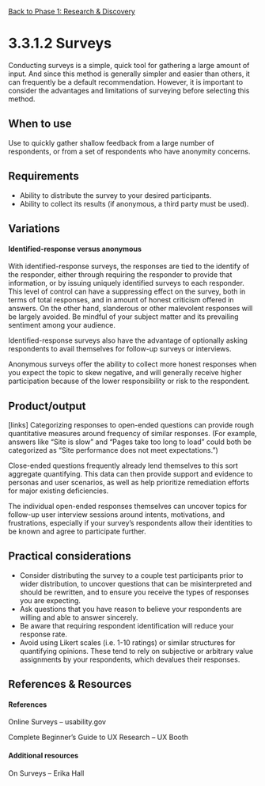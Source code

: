 [Back to Phase 1: Research & Discovery](3-3-research.md)

# 3.3.1.2 Surveys

Conducting surveys is a simple, quick tool for gathering a large amount of input. And since this method is generally simpler and easier than others, it can frequently be a default recommendation. However, it is important to consider the advantages and limitations of surveying before selecting this method.

## When to use

Use to quickly gather shallow feedback from a large number of respondents, or from a set of respondents who have anonymity concerns.

## Requirements

- Ability to distribute the survey to your desired participants.
- Ability to collect its results (if anonymous, a third party must be used).

## Variations

#### **Identified-response** versus **anonymous**

With identified-response surveys, the responses are tied to the identify of the responder, either through requiring the responder to provide that information, or by issuing uniquely identified surveys to each responder. This level of control can have a suppressing effect on the survey, both in terms of total responses, and in amount of honest criticism offered in answers. On the other hand, slanderous or other malevolent responses will be largely avoided. Be mindful of your subject matter and its prevailing sentiment among your audience.

Identified-response surveys also have the advantage of optionally asking respondents to avail themselves for follow-up surveys or interviews.

Anonymous surveys offer the ability to collect more honest responses when you expect the topic to skew negative, and will generally receive higher participation because of the lower responsibility or risk to the respondent.

## Product/output

[links] Categorizing responses to open-ended questions can provide rough quantitative measures around frequency of similar responses. (For example, answers like “Site is slow” and “Pages take too long to load” could both be categorized as “Site performance does not meet expectations.”)

Close-ended questions frequently already lend themselves to this sort aggregate quantifying. This data can then provide support and evidence to personas and user scenarios, as well as help prioritize remediation efforts for major existing deficiencies.

The individual open-ended responses themselves can uncover topics for follow-up user interview sessions around intents, motivations, and frustrations, especially if your survey’s respondents allow their identities to be known and agree to participate further.

## Practical considerations

- Consider distributing the survey to a couple test participants prior to wider distribution, to uncover questions that can be misinterpreted and should be rewritten, and to ensure you receive the types of responses you are expecting.
- Ask questions that you have reason to believe your respondents are willing and able to answer sincerely.
- Be aware that requiring respondent identification will reduce your response rate.
- Avoid using Likert scales (i.e. 1-10 ratings) or similar structures for quantifying opinions. These tend to rely on subjective or arbitrary value assignments by your respondents, which devalues their responses.

## References & Resources

#### References

Online Surveys – usability.gov

Complete Beginner’s Guide to UX Research – UX Booth

#### Additional resources

On Surveys – Erika Hall

